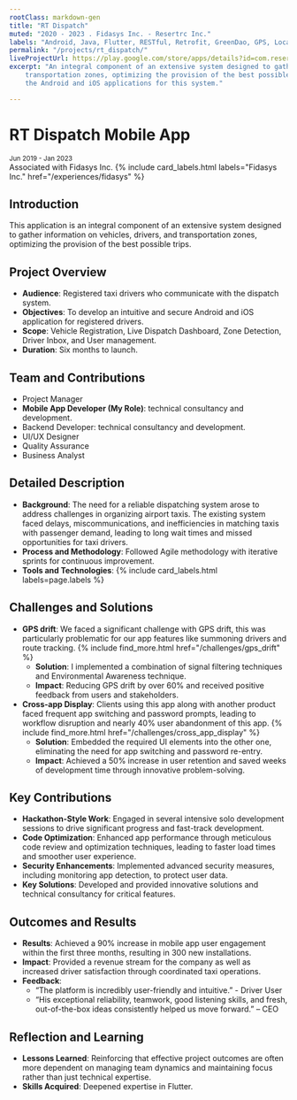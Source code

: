 ```yaml
---
rootClass: markdown-gen
title: "RT Dispatch"
muted: "2020 - 2023 . Fidasys Inc. - Resertrc Inc."
labels: "Android, Java, Flutter, RESTful, Retrofit, GreenDao, GPS, Location Service, Agile, Git , GitHub"
permalink: "/projects/rt_dispatch/"
liveProjectUrl: https://play.google.com/store/apps/details?id=com.resertrac.rtdispatch&hl=en
excerpt: "An integral component of an extensive system designed to gather information on vehicles, passengers, and 
    transportation zones, optimizing the provision of the best possible trips. My role included developing both 
    the Android and iOS applications for this system."

---
```


# RT Dispatch Mobile App
<small>Jun 2019 - Jan 2023</small>
<br>
Associated with Fidasys Inc. 
{% include card_labels.html labels="Fidasys Inc." href="/experiences/fidasys" %}


## Introduction
This application is an integral component of an extensive system designed to gather information on vehicles, drivers, and transportation zones, optimizing the provision of the best possible trips. 


## Project Overview
- **Audience**: Registered taxi drivers who communicate with the dispatch system.
- **Objectives**: To develop an intuitive and secure Android and iOS application for registered drivers.
- **Scope**: Vehicle Registration, Live Dispatch Dashboard, Zone Detection, Driver Inbox, and User management.
- **Duration**: Six months to launch.

## Team and Contributions
- Project Manager
- **Mobile App Developer (My Role)**: technical consultancy and development.
- Backend Developer: technical consultancy and development.
- UI/UX Designer
- Quality Assurance
- Business Analyst

## Detailed Description
- **Background**: The need for a reliable dispatching system arose to address challenges in organizing airport taxis. The existing system faced delays, miscommunications, and inefficiencies in matching taxis with passenger demand, leading to long wait times and missed opportunities for taxi drivers.
- **Process and Methodology**: Followed Agile methodology with iterative sprints for continuous improvement.
- **Tools and Technologies**: 
    {% include card_labels.html labels=page.labels %} 


## Challenges and Solutions
- **GPS drift**: We faced a significant challenge with GPS drift, this was particularly problematic for our app features like summoning drivers and route tracking. {% include find_more.html href="/challenges/gps_drift" %}
    - **Solution**: I implemented a combination of signal filtering techniques and Environmental Awareness technique.
    - **Impact**: Reducing GPS drift by over 60% and received positive feedback from users and stakeholders.
- **Cross-app Display**: Clients using this app along with another product faced frequent app switching and password prompts, leading to workflow disruption and nearly 40% user abandonment of this app. {% include find_more.html href="/challenges/cross_app_display" %}
    - **Solution**: Embedded the required UI elements into the other one, eliminating the need for app switching and password re-entry.
    - **Impact**: Achieved a 50% increase in user retention and saved weeks of development time through innovative problem-solving.
    
## Key Contributions
- **Hackathon-Style Work**: Engaged in several intensive solo development sessions to drive significant progress and fast-track development.
- **Code Optimization**: Enhanced app performance through meticulous code review and optimization techniques, leading to faster load times and smoother user experience.
- **Security Enhancements**: Implemented advanced security measures, including monitoring app detection, to protect user data.
- **Key Solutions**: Developed and provided innovative solutions and technical consultancy for critical features.

## Outcomes and Results
- **Results**: Achieved a 90% increase in mobile app user engagement within the first three months, resulting in 300 new installations.
- **Impact**: Provided a revenue stream for the company as well as increased driver satisfaction through coordinated taxi operations.
- **Feedback**: 
    - “The platform is incredibly user-friendly and intuitive.” - Driver User
    - “His exceptional reliability, teamwork, good listening skills, and fresh, out-of-the-box ideas consistently helped us move forward.” – CEO


## Reflection and Learning
- **Lessons Learned**: Reinforcing that effective project outcomes are often more dependent on managing team dynamics and maintaining focus rather than just technical expertise.
- **Skills Acquired**: Deepened expertise in Flutter.
